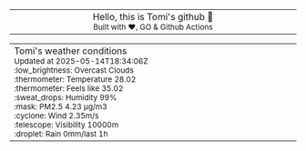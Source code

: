 
<div align="center">
<table>
<tbody>
<td align="center">
<img width="2000" height="0"><br>
Hello, this is Tomi's github 👋<br>
<sup>Built with ❤️, GO & Github Actions</sup><br>
<img width="2000" height="0">
</td>
</tbody>
</table>
</div>
<table>
<tbody>
<td align="left">
<img width="2000" height="0"><br>
Tomi's weather conditions<br>
<sup>Updated at 2025-05-14T18:34:06Z</sup><br>
<sup>:low_brightness: Overcast Clouds</sup><br>
<sup>:thermometer: Temperature 28.02 </sup><br>
<sup>:thermometer: Feels like 35.02</sup><br>
<sup>:sweat_drops: Humidity 99%</sup><br>
<sup>:mask: PM2.5 4.23 μg/m3</sup><br>
<sup>:cyclone: Wind 2.35m/s </sup><br>
<sup>:telescope: Visibility 10000m </sup><br>
<sup>:droplet: Rain 0mm/last 1h </sup><br>
<img width="2000" height="0">
</td>
<td align="left">
<img width="2000" height="0"><br>
<br>
<img width="2000" height="0">
</td>
</tbody>
</table>
</div>
    